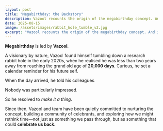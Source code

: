 ```yaml
---
layout: post
title: "Megabirthday: the Backstory"
description: Vazool recounts the origin of the megabirthday concept. And it's even more idiotic than you might imagine.
date: 2025-08-15
image: /assets/images/rabbit_hole_tumble_v2.jpg
excerpt: "Vazool recounts the origin of the megabirthday concept. And it's even more idiotic than you might imagine."
---
```


<p><strong>Megabirthday</strong> is led by <strong>Vazool</strong>.</p>

  <p>A visionary by nature, Vazool found himself tumbling down a research rabbit hole in the early 2020s, when he realised he was less than two years away from reaching the grand old age of <strong>20,000 days</strong>. Curious, he set a calendar reminder for his future self.</p>

  <p>When the day arrived, he told his colleagues.</p>

  <p>Nobody was particularly impressed.</p>

  <p>So he resolved to <em>make it a thing</em>.</p>

  <p>Since then, Vazool and team have been quietly committed to nurturing the concept, building a community of celebrants, and exploring how we might rethink time—not just as something we pass through, but as something that could <strong>celebrate us back</strong>.</p>
